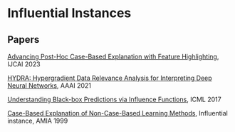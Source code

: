 # Influential Instances

## Papers

[Advancing Post-Hoc Case-Based Explanation with Feature Highlighting](https://www.ijcai.org/proceedings/2023/0048.pdf), IJCAI 2023

[HYDRA: Hypergradient Data Relevance Analysis for Interpreting Deep Neural Networks](https://arxiv.org/abs/2102.02515), AAAI 2021

[Understanding Black-box Predictions via Influence Functions](https://arxiv.org/pdf/1703.04730.pdf), ICML 2017

[Case-Based Explanation of Non-Case-Based Learning Methods](https://europepmc.org/backend/ptpmcrender.fcgi?accid=PMC2232607&blobtype=pdf), Influential instance, AMIA 1999
